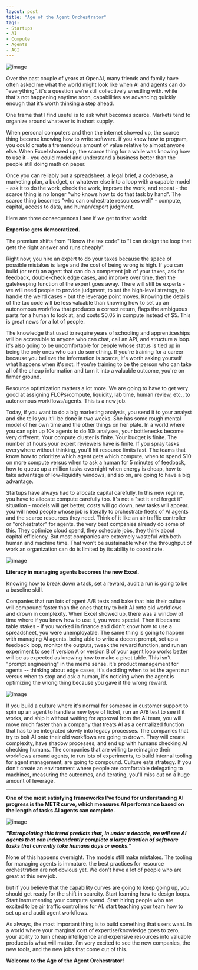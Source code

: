 ```yaml
---
layout: post
title: "Age of the Agent Orchestrator"
tags:
- Startups
- AI
- Compute
- Agents
- AGI
---
```

![image](https://github.com/user-attachments/assets/0dba3e71-5826-4ce8-ab9d-c0641d105bfc)


Over the past couple of years at OpenAI, many friends and family have often asked me what the world might look like when AI and agents can do "everything". it's a question we’re still collectively wrestling with. while that's not happening anytime soon, capabilities are advancing quickly enough that it’s worth thinking a step ahead.

One frame that I find useful is to ask what becomes scarce. Markets tend to organize around whatever is in short supply.

When personal computers and then the internet showed up, the scarce thing became knowing how to write software. if you knew how to program, you could create a tremendous amount of value relative to almost anyone else. When Excel showed up, the scarce thing for a while was knowing how to use it - you could model and understand a business better than the people still doing math on paper.

Once you can reliably put a spreadsheet, a legal brief, a codebase, a marketing plan, a budget, or whatever else into a loop with a capable model - ask it to do the work, check the work, improve the work, and repeat - the scarce thing is no longer "who knows how to do that task by hand". The scarce thing becomes "who can orchestrate resources well" - compute, capital, access to data, and human/expert judgment.

Here are three consequences I see if we get to that world:

**Expertise gets democratized.**

The premium shifts from "I know the tax code" to "I can design the loop that gets the right answer and runs cheaply".

Right now, you hire an expert to do your taxes because the space of possible mistakes is large and the cost of being wrong is high. If you can build (or rent) an agent that can do a competent job of your taxes, ask for feedback, double-check edge cases, and improve over time, then the gatekeeping function of the expert goes away. There will still be experts - we will need people to provide judgment, to set the high-level strategy, to handle the weird cases - but the leverage point moves. Knowing the details of the tax code will be less valuable than knowing how to set up an autonomous workflow that produces a correct return, flags the ambiguous parts for a human to look at, and costs $0.05 in compute instead of $5. This is great news for a lot of people. 

The knowledge that used to require years of schooling and apprenticeships will be accessible to anyone who can chat, call an API, and structure a loop. it's also going to be uncomfortable for people whose status is tied up in being the only ones who can do something. If you're training for a career because you believe the information is scarce, it's worth asking yourself what happens when it's not. If you're training to be the person who can take all of the cheap information and turn it into a valuable outcome, you're on firmer ground.

Resource optimization matters a lot more. 
We are going to have to get very good at assigning FLOPs/compute, liquidity, lab time, human review, etc., to autonomous workflows/agents. This is a new job. 

Today, if you want to do a big marketing analysis, you send it to your analyst and she tells you it'll be done in two weeks. She has some rough mental model of her own time and the other things on her plate. In a world where you can spin up 10k agents to do 10k analyses, your bottlenecks become very different. Your compute cluster is finite. Your budget is finite. The number of hours your expert reviewers have is finite. If you spray tasks everywhere without thinking, you'll hit resource limits fast. The teams that know how to prioritize which agent gets which compute, when to spend $10 on more compute versus when to ask a human for 5 minutes of feedback, how to queue up a million tasks overnight when energy is cheap, how to take advantage of low-liquidity windows, and so on, are going to have a big advantage. 

Startups have always had to allocate capital carefully. In this new regime, you have to allocate compute carefully too. It's not a "set it and forget it" situation - models will get better, costs will go down, new tasks will appear. you will need people whose job is literally to orchestrate fleets of AI agents and the scarce resources they need. Think of it like an air traffic controller or "orchestrator" for agents. the very best companies already do some of this. They optimize cloud spend, they schedule jobs, they think about capital efficiency. But most companies are extremely wasteful with both human and machine time. That won't be sustainable when the throughput of work an organization can do is limited by its ability to coordinate.

![image](https://github.com/user-attachments/assets/6e91f6f3-646b-437d-adb0-ac19d1414889)

**Literacy in managing agents becomes the new Excel.**

Knowing how to break down a task, set a reward, audit a run is going to be a baseline skill. 

Companies that run lots of agent A/B tests and bake that into their culture will compound faster than the ones that try to bolt AI onto old workflows and drown in complexity. When Excel showed up, there was a window of time where if you knew how to use it, you were special. Then it became table stakes - if you worked in finance and didn't know how to use a spreadsheet, you were unemployable. The same thing is going to happen with managing AI agents. being able to write a decent prompt, set up a feedback loop, monitor the outputs, tweak the reward function, and run an experiment to see if version A or version B of your agent loop works better will be as expected as knowing how to make a pivot table. This isn't "prompt engineering" in the meme sense. it's product management for agents -- thinking about edge cases, it's deciding when to let the agent run versus when to stop and ask a human, it's noticing when the agent is optimizing the wrong thing because you gave it the wrong reward. 

![image](https://github.com/user-attachments/assets/f816ee5d-029e-4968-a741-ccf90e350bb0)

If you build a culture where it's normal for someone in customer support to spin up an agent to handle a new type of ticket, run an A/B test to see if it works, and ship it without waiting for approval from the AI team, you will move much faster than a company that treats AI as a centralized function that has to be integrated slowly into legacy processes. The companies that try to bolt AI onto their old workflows are going to drown. They will create complexity, have shadow processes, and end up with humans checking AI checking humans. The companies that are willing to reimagine their workflows around agents, to run lots of experiments, to build internal tooling for agent management, are going to compound. Culture eats strategy. If you don't create an environment where people are comfortable delegating to machines, measuring the outcomes, and iterating, you'll miss out on a huge amount of leverage.

---

**One of the most satisfying frameworks I’ve found for understanding AI progress is the METR curve, which measures AI performance based on the length of tasks AI agents can complete.**

![image](https://github.com/user-attachments/assets/c4378462-6db3-4662-ae6e-052dd27abff7)

**_"Extrapolating this trend predicts that, in under a decade, we will see AI agents that can independently complete a large fraction of software tasks that currently take humans days or weeks."_**

None of this happens overnight. The models still make mistakes. The tooling for managing agents is immature. the best practices for resource orchestration are not obvious yet. We don't have a lot of people who are great at this new job.

but if you believe that the capability curves are going to keep going up, you should get ready for the shift in scarcity. Start learning how to design loops. Start instrumenting your compute spend. Start hiring people who are excited to be air traffic controllers for AI. start teaching your team how to set up and audit agent workflows.

As always, the most important thing is to build something that users want. In a world where your marginal cost of expertise/knowledge goes to zero, your ability to turn cheap intelligence and expensive resources into valuable products is what will matter. i'm very excited to see the new companies, the new tools, and the new jobs that come out of this. 

**Welcome to the Age of the Agent Orchestrator!**


